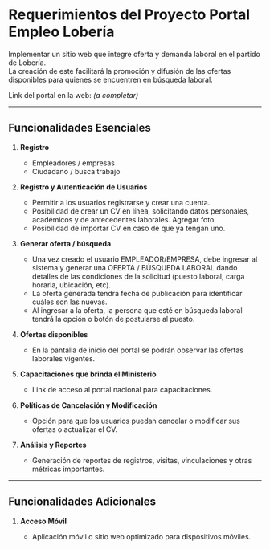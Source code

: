 # Requerimientos del Proyecto Portal Empleo Lobería

Implementar un sitio web que integre oferta y demanda laboral en el partido de Lobería.  
La creación de este facilitará la promoción y difusión de las ofertas disponibles para quienes se encuentren en búsqueda laboral.

Link del portal en la web: *(a completar)*

---

## Funcionalidades Esenciales

1. **Registro**

   - Empleadores / empresas  
   - Ciudadano / busca trabajo

2. **Registro y Autenticación de Usuarios**

   - Permitir a los usuarios registrarse y crear una cuenta.  
   - Posibilidad de crear un CV en línea, solicitando datos personales, académicos y de antecedentes laborales. Agregar foto.  
   - Posibilidad de importar CV en caso de que ya tengan uno.

3. **Generar oferta / búsqueda**

   - Una vez creado el usuario EMPLEADOR/EMPRESA, debe ingresar al sistema y generar una OFERTA / BÚSQUEDA LABORAL dando detalles de las condiciones de la solicitud (puesto laboral, carga horaria, ubicación, etc).  
   - La oferta generada tendrá fecha de publicación para identificar cuáles son las nuevas.  
   - Al ingresar a la oferta, la persona que esté en búsqueda laboral tendrá la opción o botón de postularse al puesto.

4. **Ofertas disponibles**

   - En la pantalla de inicio del portal se podrán observar las ofertas laborales vigentes.

5. **Capacitaciones que brinda el Ministerio**

   - Link de acceso al portal nacional para capacitaciones.

6. **Políticas de Cancelación y Modificación**

   - Opción para que los usuarios puedan cancelar o modificar sus ofertas o actualizar el CV.

7. **Análisis y Reportes**

   - Generación de reportes de registros, visitas, vinculaciones y otras métricas importantes.

---

## Funcionalidades Adicionales

1. **Acceso Móvil**

   - Aplicación móvil o sitio web optimizado para dispositivos móviles.

